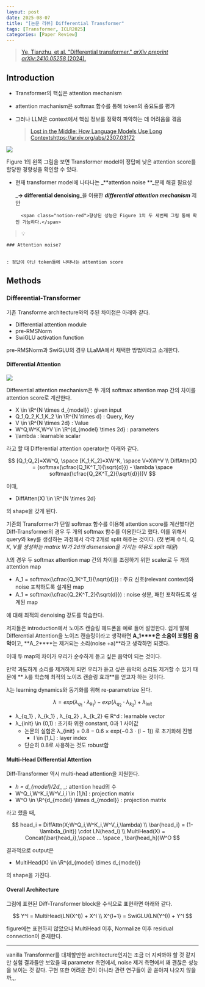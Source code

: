 ```yaml
---
layout: post
date: 2025-08-07
title: "[논문 리뷰] Differential Transformer"
tags: [Transformer, ICLR2025]
categories: [Paper Review]
---
```


> [Ye, Tianzhu, et al. "Differential transformer." ](https://arxiv.org/abs/2410.05258)[_arXiv preprint arXiv:2410.05258_](https://arxiv.org/abs/2410.05258)[ (2024).](https://arxiv.org/abs/2410.05258)



## Introduction

- Transformer의 핵심은 attention mechanism
- attention machanism은 softmax 함수를 통해 token의 중요도를 평가
- 그러나 LLM은 context에서 핵심 정보를 정확히 파악하는 데 어려움을 겪음

	> [Lost in the Middle: How Language Models Use Long Contextshttps://arxiv.org/abs/2307.03172](https://arxiv.org/abs/2307.03172)


![](https://prod-files-secure.s3.us-west-2.amazonaws.com/542b861c-36a8-4051-84e5-8804b6728dba/9083ea56-691a-4752-ae26-47f403431ac8/image.png?X-Amz-Algorithm=AWS4-HMAC-SHA256&X-Amz-Content-Sha256=UNSIGNED-PAYLOAD&X-Amz-Credential=ASIAZI2LB4667Y6U2XBK%2F20250918%2Fus-west-2%2Fs3%2Faws4_request&X-Amz-Date=20250918T200110Z&X-Amz-Expires=3600&X-Amz-Security-Token=IQoJb3JpZ2luX2VjEEkaCXVzLXdlc3QtMiJHMEUCIFWrPD6cvt2JZMT15HcqKfJbB1xLWq0mII%2FimRKB5oFeAiEArR2TCqLju5eusTApRtDQaNmPg%2FFzFjlsK2GOIbj0dYIqiAQIwv%2F%2F%2F%2F%2F%2F%2F%2F%2F%2FARAAGgw2Mzc0MjMxODM4MDUiDMqkbI9VgsUMrImFPircA%2FAlKwEoomNoYY6eyPtJURoqFEIQrjDl%2BV%2BB4jXvnQPhISEx73VBANF9GaVVu%2BxwT8FW5rji5T5OBuARZqEWnPT6Rd%2FFr%2BHGrt%2FzQKjvdRRoeIHUOKXIjJEHRuEhPoFw94tqJao3o%2FOhUBtMa%2Fg6Jw2pw1lArUh4yaryHsDNBX%2FCUF4FcPcPgJz%2BwRSqCvd1emcsBrAfZ7%2Foj3gTTlttfomrWVVKCMxKU3k5LRtHtaJm1zBQAqtj74K%2B3O0jmJ4n9SzEruNfz792QY1SxqBDZvfuu43ZVDkFTeyJYjZLSW2uZx3MMyoSI6gSZwNscpLKqAYVP7Xdqmk93h%2FRY3xF4khJGw2NfvCuby%2BkyUbMRCXex0HdXUKxrM1YdCb2ziS%2BWuAGqSOi3Yi89gKJ%2FuvT2bRXFQCSR%2BlzU6CUUC%2B02vFQMfStRZhb1xYMC5oe7hEMbNuk1figClkkKjuWMLs%2B6RcaU2RJ6D6Nx%2FxLzOVz3LrF6n33uXJks6tRSqNnXczvu%2F6Yzb1SZ7ERmH8%2Ftt4IJJtMhX8Q%2FF4ThQYdK6iu87diLnOYhE%2B5WtZtalx6Ejckszi3ezx3R9tuNOBWb3dYgR%2BsPdzl87kHuARX%2FubzprkNfMUnnFi9k0uTr7AcMKjzsMYGOqUBktWjdek9T56hyDeSE%2BMHHNvP24ZZvVxWkfO4tv3WS4IGzZqdFX6s8FSWbBz2wwHojBO0VL8vijyK3JqKXDKBxHdrunyBibFdLPRLVpwgZhBDTJS5hwluy9Xb0H6Mw60BdsAi%2B63PitjZY6ETqXldnohE7wDVP71b5qVLnwDTOtV3KErTPhMu3%2BAyNGOC%2FFW9LprmtRsW3QfKRSQxJzh%2FE%2F3bmShH&X-Amz-Signature=30b27e533e7e34a89603ef4fa82b2775274524e74d5ef5de1ea3e23b8bc3a8a5&X-Amz-SignedHeaders=host&x-amz-checksum-mode=ENABLED&x-id=GetObject)


Figure 1의 왼쪽 그림을 보면 Transformer model이 정답에 낮은 attention score를 할당한 경향성을 확인할 수 있다.

- 현재 transformer model에 나타나는 _**attention noise **_문제 해결 필요성

	_**→ differential denoising**_을 이용한 _**differential attention mechanism**_ 제안


		<span class="notion-red">향상된 성능은 Figure 1의 두 세번째 그림 통해 확인 가능하다.</span>


> 💡 


	### Attention noise?


	: 정답이 아닌 token들에 나타나는 attention score



## Methods



### Differential-Transformer


기존 Transforme architecture와의 주된 차이점은 아래와 같다.

- Differential attention module
- pre-RMSNorm
- SwiGLU activation function

pre-RMSNorm과 SwiGLU의 경우 LLaMA에서 채택한 방법이라고 소개한다.



#### Differential Attention


![](https://prod-files-secure.s3.us-west-2.amazonaws.com/542b861c-36a8-4051-84e5-8804b6728dba/116d70b2-1963-4810-9167-f4c7d8a06e8f/image.png?X-Amz-Algorithm=AWS4-HMAC-SHA256&X-Amz-Content-Sha256=UNSIGNED-PAYLOAD&X-Amz-Credential=ASIAZI2LB4667Y6U2XBK%2F20250918%2Fus-west-2%2Fs3%2Faws4_request&X-Amz-Date=20250918T200110Z&X-Amz-Expires=3600&X-Amz-Security-Token=IQoJb3JpZ2luX2VjEEkaCXVzLXdlc3QtMiJHMEUCIFWrPD6cvt2JZMT15HcqKfJbB1xLWq0mII%2FimRKB5oFeAiEArR2TCqLju5eusTApRtDQaNmPg%2FFzFjlsK2GOIbj0dYIqiAQIwv%2F%2F%2F%2F%2F%2F%2F%2F%2F%2FARAAGgw2Mzc0MjMxODM4MDUiDMqkbI9VgsUMrImFPircA%2FAlKwEoomNoYY6eyPtJURoqFEIQrjDl%2BV%2BB4jXvnQPhISEx73VBANF9GaVVu%2BxwT8FW5rji5T5OBuARZqEWnPT6Rd%2FFr%2BHGrt%2FzQKjvdRRoeIHUOKXIjJEHRuEhPoFw94tqJao3o%2FOhUBtMa%2Fg6Jw2pw1lArUh4yaryHsDNBX%2FCUF4FcPcPgJz%2BwRSqCvd1emcsBrAfZ7%2Foj3gTTlttfomrWVVKCMxKU3k5LRtHtaJm1zBQAqtj74K%2B3O0jmJ4n9SzEruNfz792QY1SxqBDZvfuu43ZVDkFTeyJYjZLSW2uZx3MMyoSI6gSZwNscpLKqAYVP7Xdqmk93h%2FRY3xF4khJGw2NfvCuby%2BkyUbMRCXex0HdXUKxrM1YdCb2ziS%2BWuAGqSOi3Yi89gKJ%2FuvT2bRXFQCSR%2BlzU6CUUC%2B02vFQMfStRZhb1xYMC5oe7hEMbNuk1figClkkKjuWMLs%2B6RcaU2RJ6D6Nx%2FxLzOVz3LrF6n33uXJks6tRSqNnXczvu%2F6Yzb1SZ7ERmH8%2Ftt4IJJtMhX8Q%2FF4ThQYdK6iu87diLnOYhE%2B5WtZtalx6Ejckszi3ezx3R9tuNOBWb3dYgR%2BsPdzl87kHuARX%2FubzprkNfMUnnFi9k0uTr7AcMKjzsMYGOqUBktWjdek9T56hyDeSE%2BMHHNvP24ZZvVxWkfO4tv3WS4IGzZqdFX6s8FSWbBz2wwHojBO0VL8vijyK3JqKXDKBxHdrunyBibFdLPRLVpwgZhBDTJS5hwluy9Xb0H6Mw60BdsAi%2B63PitjZY6ETqXldnohE7wDVP71b5qVLnwDTOtV3KErTPhMu3%2BAyNGOC%2FFW9LprmtRsW3QfKRSQxJzh%2FE%2F3bmShH&X-Amz-Signature=67bdf3871a2be8cf4947cacb1edb1ccef5cc498a9b9d71894bb0e8bf61b0db91&X-Amz-SignedHeaders=host&x-amz-checksum-mode=ENABLED&x-id=GetObject)


Differential attention mechanism은 두 개의 softmax attention map 간의 차이를 attention score로 계산한다.

- X \in \R^{N \times d\_{model}} : given input
- Q\_1,Q\_2,K\_1,K\_2 \in \R^{N \times d} : Query, Key
- V \in \R^{N \times 2d} : Value
- W^Q,W^K,W^V \in \R^{d\_{model} \times 2d} : parameters
- \lambda : learnable scalar

라고 할 때 Differential attention operator는 아래와 같다.


$$
[Q_1;Q_2]=XW^Q, \space [K_1;K_2]=XW^K, \space V=XW^V \\
DiffAttn(X) = (softmax(\cfrac{Q_1K^T_1}{\sqrt{d}}) - \lambda \space softmax(\cfrac{Q_2K^T_2}{\sqrt{d}}))V
$$


이때,

- DiffAtten(X) \in \R^{N \times 2d}

의 shape을 갖게 된다.


기존의 Transformer가 단일 softmax 함수를 이용해 attention score를 계산했다면 Diff-Transformer의 경우 두 개의 softmax 함수를 이용한다고 했다. 이를 위해서 query와 key를 생성하는 과정에서 각각 2개로 split 해주는 것이다. <span class="notion-red">(첫 번째 수식, </span><span class="notion-red">_Q, K, V를 생성하는 matrix W가 2d의 dismension을 가지는 이유도 split 때문_</span><span class="notion-red">)</span>


 λ의 경우 두 softmax attention map 간의 차이를 조정하기 위한 scaler로 두 개의 attention map

- A\_1 = softmax(\cfrac{Q\_1K^T\_1}{\sqrt{d}}) : 주요 신호(relevant context)와 noise 포착하도록 설계된 map
- A\_1 = softmax(\cfrac{Q\_2K^T\_2}{\sqrt{d}}) : noise 성분, 패턴 포착하도록 설계된 map 

에 대해 최적의 denoising 강도를 학습한다.


저자들은 introduction에서 노이즈 캔슬링 헤드폰을 예로 들어 설명한다. 쉽게 말해 Differential Attention을 노이즈 캔슬링이라고 생각하면 **A\_1****은 소음이 포함된 음악**이고, **A\_2****는 제거되는 소리(noise +a)**라고 생각하면 되겠다. 


이때 두 map의 차이가 우리가 순수하게 듣고 싶은 음악이 되는 것이다. 


만약 과도하게 소리를 제거하게 되면 우리가 듣고 싶은 음악의 소리도 제거할 수 있기 때문에 ** λ를 학습해 최적의 노이즈 캔슬링 효과**를 얻고자 하는 것이다.


λ는 learning dynamics와 동기화를 위해 re-parametrize 된다.


$$
\lambda = exp(\lambda_{q_1} \cdot \lambda_{k_1}) - exp(\lambda_{q_2} \cdot \lambda_{k_2}) + \lambda_{init}
$$

- λ\_{q\_1} , λ\_{k\_1} , λ\_{q\_2} , λ\_{k\_2} ∈ R^d : learnable vector
- λ\_{init} \in (0,1) : 초기화 위한 constant, 0과 1 사이값
	- 논문의 실험은 λ\_{init} = 0.8 − 0.6 × exp(−0.3 · (l − 1)) 로 초기화해 진행
		- l \in [1,L] : layer index
	- 단순히 0.8로 사용하는 것도 robust함


#### **Multi-Head Differential Attention**


Diff-Transformer 역시 multi-head attention을 지원한다.

- _h = d\_{model}/2d__ _: attention head의 수
- W^Q\_i,W^K\_i,W^V\_i,i \in [1,h] : projection matrix
- W^O \in \R^{d\_{model} \times d\_{model}} : projection matrix

라고 했을 때,


$$
head_i = DiffAttn(X;W^Q_i,W^K_i,W^V_i,\lambda) \\
\bar{head_i} = (1-\lambda_{init}) \cdot LN(head_i) \\
MultiHead(X) = Concat(\bar{head_i},\space ... \space , \bar{head_h})W^O
$$


결과적으로 output은

- MultiHead(X) \in \R^{d\_{model} \times d\_{model}}

의 shape을 가진다.



#### Overall Architecture


그림에 표현된 Diff-Transformer block을 수식으로 표현하면 아래와 같다.


$$
Y^l = MultiHead(LN(X^l)) + X^l \\
X^{l+1} = SwiGLU(LN(Y^l)) + Y^l
$$


figure에는 표현하지 않았으나 MultiHead 이후, Normalize 이후 residual connection이 존재한다.


---


vanilla Transformer를 대체할만한 architecture인지는 조금 더 지켜봐야 할 것 같지만 실험 결과들만 보았을 때 parameter 측면에서, noise 제거 측면에서 꽤 괜찮은 성능을 보이는 것 같다. 구현 또한 어려운 편이 아니라 관련 연구들이 곧 쏟아져 나오지 않을까,,,

